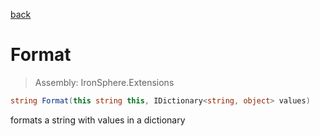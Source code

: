 ﻿

[back](/IronSphere.Extensions/types/StringExtension)

# Format

> Assembly: IronSphere.Extensions

```csharp
string Format(this string this, IDictionary<string, object> values)
```

formats a string with values in a dictionary

 